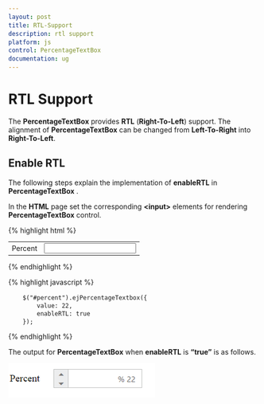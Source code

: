 ```yaml
---
layout: post
title: RTL-Support
description: rtl support
platform: js
control: PercentageTextBox 
documentation: ug
---
```


# RTL Support

The **PercentageTextBox** provides **RTL** (**Right-To-Left**) support. The alignment of **PercentageTextBox** can be changed from **Left-To-Right** into **Right-To-Left**.

## Enable RTL

The following steps explain the implementation of **enableRTL** in **PercentageTextBox** .

In the **HTML** page set the corresponding **&lt;input&gt;** elements for rendering **PercentageTextBox** control.



{% highlight html %}

<table cellpadding="10">
    <tbody>
        <tr>
            <td>
                <label for="percent">Percent</label>
            </td>
            <td>
                <input id="percent" type="text" />
            </td>
        </tr>
    </tbody>
</table>

{% endhighlight %}

{% highlight javascript %}


	    $("#percent").ejPercentageTextbox({
            value: 22,
            enableRTL: true
        });


{% endhighlight %}


The output for **PercentageTextBox** when **enableRTL** is **“true”** is as follows. 

![](/js/PercentageTextBox/RTL-Support_images/RTL-Support_img1.png) 

